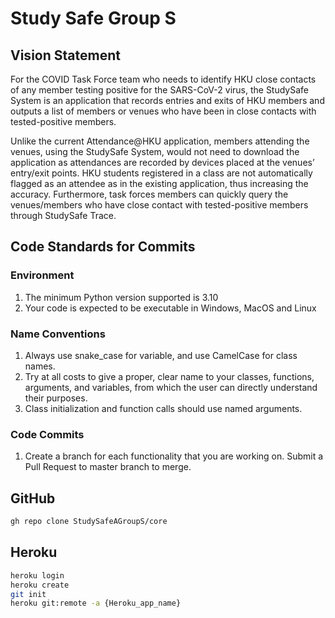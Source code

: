 # Study Safe Group S

## Vision Statement
For the COVID Task Force team who needs to identify HKU close contacts of any member testing positive for the SARS-CoV-2 virus, the StudySafe System is an application that records entries and exits of HKU members and outputs a list of members or venues who have been in close contacts with tested-positive members.

Unlike the current Attendance@HKU application, members attending the venues, using the
StudySafe System, would not need to download the application as attendances are recorded by devices placed at the venues’ entry/exit points. HKU students registered in a class are not automatically flagged as an attendee as in the existing application, thus increasing the accuracy. Furthermore, task forces members can quickly query the venues/members who have close contact with tested-positive members through StudySafe Trace.


## Code Standards for Commits
### Environment
1. The minimum Python version supported is 3.10
2. Your code is expected to be executable in Windows, MacOS and Linux

### Name Conventions
1. Always use snake_case for variable, and use CamelCase for class names.
2. Try at all costs to give a proper, clear name to your classes, functions, arguments, and variables, from which the user can directly understand their purposes.
3. Class initialization and function calls should use named arguments.

### Code Commits
1. Create a branch for each functionality that you are working on. Submit a Pull Request to master branch to merge.
## GitHub
```sh
gh repo clone StudySafeAGroupS/core
```

## Heroku
```sh
heroku login
heroku create
git init
heroku git:remote -a {Heroku_app_name}
```